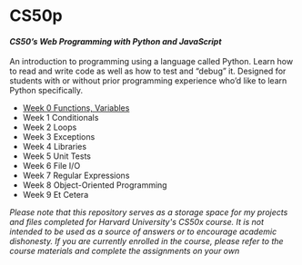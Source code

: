# CS50p
#### *CS50’s Web Programming with Python and JavaScript*
An introduction to programming using a language called Python. Learn how to read and write code as well as how to test and “debug” it. Designed for students with or without prior programming experience who’d like to learn Python specifically.
- [Week 0 Functions, Variables](https://github.com/kylekce/CS50p/tree/main/Week%200)
- Week 1 Conditionals
- Week 2 Loops
- Week 3 Exceptions
- Week 4 Libraries
- Week 5 Unit Tests
- Week 6 File I/O
- Week 7 Regular Expressions
- Week 8 Object-Oriented Programming
- Week 9 Et Cetera

_*Please note that this repository serves as a storage space for my projects and files completed for Harvard University's CS50x course. It is not intended to be used as a source of answers or to encourage academic dishonesty. If you are currently enrolled in the course, please refer to the course materials and complete the assignments on your own*_
